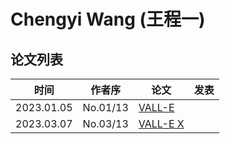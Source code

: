 # Chengyi Wang (王程一)

## 论文列表

| 时间 | 作者序 | 论文 | 发表 |
|:-:|:-:|---|---|
| 2023.01.05 | No.01/13 | [VALL-E](../Models/Speech_LLM/2023.01.05_VALL-E.md) |
| 2023.03.07 | No.03/13 | [VALL-E X](../Models/Speech_LLM/2023.03.07_VALL-E_X.md) |